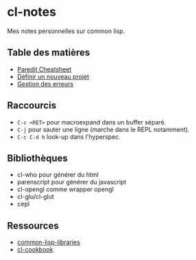 # cl-notes
Mes notes personnelles sur common lisp.


## Table des matières

* [Paredit Cheatsheet](paredit.pdf)
* [Définir un nouveau projet](projet.md)
* [Gestion des erreurs](erreurs.md)


## Raccourcis

* `C-c <RET>` pour macroexpand dans un buffer séparé.
* `C-j` pour sauter une ligne (marche dans le REPL notamment).
* `C-c C-d h` look-up dans l'hyperspec.


## Bibliothèques

* cl-who pour générer du html
* parenscript pour générer du javascript
* cl-opengl comme wrapper opengl
* cl-glu/cl-glut
* cepl

## Ressources

* [common-lisp-libraries](https://common-lisp-libraries.readthedocs.io/)
* [cl-cookbook](https://lispcookbook.github.io/)
